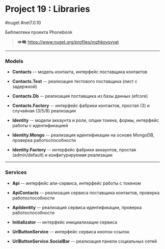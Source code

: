 # Project 19 : Libraries
#nuget #net7.0.10

Библиотеки проекта Phonebook


> :eye_speech_bubble: https://www.nuget.org/profiles/rozhkovsvyat

---

### Models

* **Contacts** -- модель контакта, интерфейс поставщика контактов

* **Contacts.Test** -- реализация тестового поставщика (лист с задержкой)

* **Contacts.Db** -- реализация поставщика из базы данных (efcore)
  
* **Contacts.Factory** -- интерфейс фабрики контактов, простая (3) и случайная (3/5/8) реализации

* **Identity** -- модели аккаунта и роли, опции токена, формы, интерфейс работы с идентификацией

* **Identity.Mongo** -- реализация идентификации на основе MongoDB, проверка работоспособности

* **Identity.Factory** -- интерфейс фабрики аккаунтов, простая (admin/default) и конфигурируемая реализации

---

### Services

* **Api** -- интерфейс апи-сервиса, интерфейс работы с токеном

* **ApiContacts** -- реализация сервиса поставщика контактов, проверка работоспособности

* **ApiIdentity** -- реализация сервиса идентификации, проверка работоспособности

* **Initializator** -- интерфейс инициализации сервиса

* **UrlButtonService** -- интерфейс сервиса кнопок-ссылок

* **UrlButtonService.SocialBar** -- реализация панели социальных сетей
